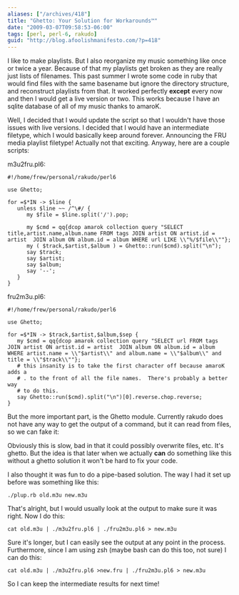 ```yaml
---
aliases: ["/archives/418"]
title: "Ghetto: Your Solution for Workarounds™"
date: "2009-03-07T09:58:53-06:00"
tags: [perl, perl-6, rakudo]
guid: "http://blog.afoolishmanifesto.com/?p=418"
---
```

I like to make playlists. But I also reorganize my music something like once or twice a year. Because of that my playlists get broken as they are really just lists of filenames. This past summer I wrote some code in ruby that would find files with the same basename but ignore the directory structure, and reconstruct playlists from that. It worked perfectly **except** every now and then I would get a live version or two. This works because I have an sqlite database of all of my music thanks to amaroK.

Well, I decided that I would update the script so that I wouldn't have those issues with live versions. I decided that I would have an intermediate filetype, which I would basically keep around forever. Announcing the FRU media playlist filetype! Actually not that exciting. Anyway, here are a couple scripts:

m3u2fru.pl6:

```
#!/home/frew/personal/rakudo/perl6

use Ghetto;

for =$*IN -> $line {
   unless $line ~~ /^\#/ {
      my $file = $line.split('/').pop;

      my $cmd = qq{dcop amarok collection query "SELECT title,artist.name,album.name FROM tags JOIN artist ON artist.id = artist  JOIN album ON album.id = album WHERE url LIKE \\"%/$file\\""};
      my ( $track,$artist,$album ) = Ghetto::run($cmd).split("\n");
      say $track;
      say $artist;
      say $album;
      say '--';
   }
}
```

fru2m3u.pl6:

```
#!/home/frew/personal/rakudo/perl6

use Ghetto;

for =$*IN -> $track,$artist,$album,$sep {
   my $cmd = qq{dcop amarok collection query "SELECT url FROM tags JOIN artist ON artist.id = artist  JOIN album ON album.id = album WHERE artist.name = \\"$artist\\" and album.name = \\"$album\\" and title = \\"$track\\""};
   # this insanity is to take the first character off because amaroK adds a
   # . to the front of all the file names.  There's probably a better way
   # to do this.
   say Ghetto::run($cmd).split("\n")[0].reverse.chop.reverse;
}
```

But the more important part, is the Ghetto module. Currently rakudo does not have any way to get the output of a command, but it can read from files, so we can fake it:

Obviously this is slow, bad in that it could possibly overwrite files, etc. It's ghetto. But the idea is that later when we actually **can** do something like this without a ghetto solution it won't be hard to fix your code.

I also thought it was fun to do a pipe-based solution. The way I had it set up before was something like this:

    ./plup.rb old.m3u new.m3u

That's alright, but I would usually look at the output to make sure it was right. Now I do this:

    cat old.m3u | ./m3u2fru.pl6 | ./fru2m3u.pl6 > new.m3u

Sure it's longer, but I can easily see the output at any point in the process. Furthermore, since I am using zsh (maybe bash can do this too, not sure) I can do this:

    cat old.m3u | ./m3u2fru.pl6 >new.fru | ./fru2m3u.pl6 > new.m3u

So I can keep the intermediate results for next time!
